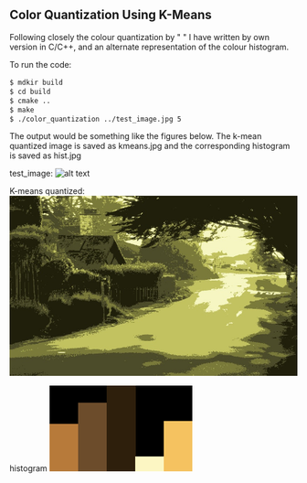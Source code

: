 ## Color Quantization Using K-Means
Following closely the colour quantization by " " I have written by own version in C/C++, and an alternate representation of the 
colour histogram.

To run the code: 

```
$ mdkir build
$ cd build
$ cmake ..
$ make
$ ./color_quantization ../test_image.jpg 5
```
The output would be something like the figures below. The k-mean quantized image is saved as kmeans.jpg and the corresponding histogram is saved as hist.jpg
 
 test_image:
 ![alt text](test_image.png)

 K-means quantized:
 ![alt text](kmeans.jpg)

 histogram
 ![alt text](hist.png)
